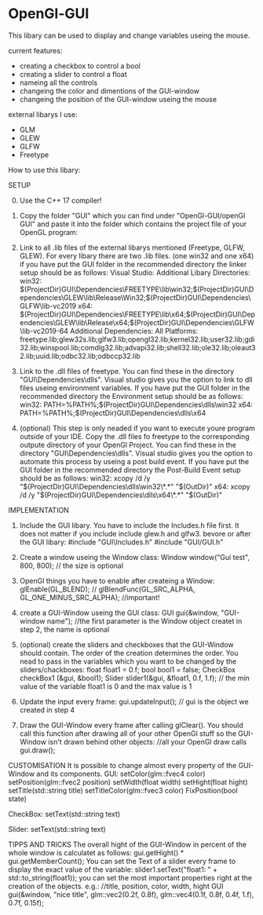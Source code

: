 # OpenGl-GUI
This libary can be used to display and change variables useing the mouse.

current features:
- creating a checkbox to control a bool
- creating a slider to control a float
- nameing all the controls
- changeing the color and dimentions of the GUI-window
- changeing the position of the GUI-window useing the mouse


external libarys I use:
- GLM
- GLEW
- GLFW
- Freetype

How to use this libary:

SETUP

0. Use the C++ 17 compiler!

1. Copy the folder "GUI" which you can find under "OpenGl-GUI/openGl GUI" and paste it into the folder which contains the project file of your OpenGL program:

2. Link to all .lib files of the external libarys mentioned (Freetype, GLFW, GLEW). For every libary there are two .lib files. (one win32 and one x64)
   if you have put the GUI folder in the recommended directory the linker setup should be as follows:
   Visual Studio:
   Additional Libary Directories:
   win32:
     $(ProjectDir)GUI\Dependencies\FREETYPE\lib\win32;$(ProjectDir)GUI\Dependencies\GLEW\lib\Release\Win32;$(ProjectDir)GUI\Dependencies\GLFW\lib-vc2019
   x64:
     $(ProjectDir)GUI\Dependencies\FREETYPE\lib\x64;$(ProjectDir)GUI\Dependencies\GLEW\lib\Release\x64;$(ProjectDir)GUI\Dependencies\GLFW\lib-vc2019-64
   Additional Dependencies:
     All Platforms:
     freetype.lib;glew32s.lib;glfw3.lib;opengl32.lib;kernel32.lib;user32.lib;gdi32.lib;winspool.lib;comdlg32.lib;advapi32.lib;shell32.lib;ole32.lib;oleaut32.lib;uuid.lib;odbc32.lib;odbccp32.lib
  
3. Link to the .dll files of freetype. You can find these in the directory "GUI\Dependencies\dlls\". Visual studio gives you the option to link to dll files useing environment variables. If you have put the GUI folder in the recommended directory the Environment setup should be as follows:
   win32:
     PATH=%PATH%;$(ProjectDir)GUI\Dependencies\dlls\win32
   x64:
     PATH=%PATH%;$(ProjectDir)GUI\Dependencies\dlls\x64
 
 4. (optional) This step is only neaded if you want to execute youre program outside of your IDE. Copy the .dll files fo freetype to the corresponding outpute directory of your OpenGl Project. You can find these in the directory "GUI\Dependencies\dlls\". Visual studio gives you the option to automate this process by useing a post build event. If you have put the GUI folder in the recommended directory the Post-Build Event setup should be as follows:
    win32:
       xcopy /d /y "$(ProjectDir)GUI\Dependencies\dlls\win32\*.*" "$(OutDir)"
    x64:
       xcopy /d /y "$(ProjectDir)GUI\Dependencies\dlls\x64\*.*" "$(OutDir)"

IMPLEMENTATION
1. Include the GUI libary. You have to include the Includes.h file first. It does not matter if you include include glew.h and glfw3. bevore or after the GUI libary:
   #include "GUI\Includes.h"
   #include "GUI/GUI.h"
   
2. Create a window useing the Window class:
   Window window("Gui test", 800, 800);   // the size is optional
 
3. OpenGl things you have to enable after createing a Window:
    glEnable(GL_BLEND);                                 //
    glBlendFunc(GL_SRC_ALPHA, GL_ONE_MINUS_SRC_ALPHA);  //important!
    
4. create a GUI-Window useing the GUI class:
   GUI gui(&window, "GUI-window name"); //the first parameter is the Window object createt in step 2, the name is optional
   
5. (optional) create the sliders and checkboxes that the GUI-Window should contain. The order of the creation determines the order. You nead to pass in the variables which you want to be changed by the sliders/chackboxes:
   float float1 = 0.f;
   bool bool1 = false;
   CheckBox checkBox1 (&gui, &bool1);
   Slider slider1(&gui, &float1, 0.f, 1.f); // the min value of the variable float1 is 0 and the max value is 1 
   
6. Update the input every frame:
   gui.updateInput(); // gui is the object we created in step 4
   
7. Draw the GUI-Window every frame after calling glClear(). You should call this function after drawing all of your other OpenGl stuff so the GUI-Window isn't drawn behind other objects:
   //all your OpenGl draw calls
   gui.draw();
   
   
   
CUSTOMISATION
It is possible to change almost every property of the GUI-Window and its components. 
GUI:
   setColor(glm::fvec4 color)
   setPosition(glm::fvec2 position)
   setWidth(float width)
   setHight(float hight)
   setTitle(std::string title)
   setTitleColor(glm::fvec3 color)
   FixPosition(bool state)

CheckBox:
   setText(std::string text)
   
Slider:
   setText(std::string text)



TIPPS AND TRICKS
The overall hight of the GUI-Window in percent of the whole window is calculatet as follows:
   gui.getHight() * gui.getMemberCount();
You can set the Text of a slider every frame to display the exact value of the variable:
   slider1.setText("float1: " + std::to_string(float1));
you can set the most important properties right at the creation of the objects. e.g.:
                   //title,       position,              color,                           width, hight
   GUI gui(&window, "nice title", glm::vec2(0.2f, 0.8f), glm::vec4(0.1f, 0.8f, 0.4f, 1.f), 0.7f, 0.15f);
   
